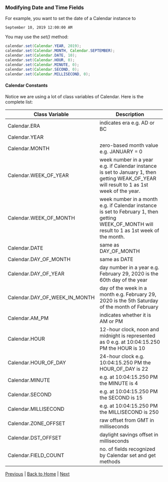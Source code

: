 ### Modifying Date and Time Fields

For example, you want to set the date of a Calendar instance to
```text
September 10, 2019 12:00:00 AM
```

You may use the _set()_ method:
```java
calendar.set(Calendar.YEAR, 2019);
calendar.set(Calendar.MONTH, Calendar.SEPTEMBER);
calendar.set(Calendar.DATE, 10);
calendar.set(Calendar.HOUR, 0);
calendar.set(Calendar.MINUTE, 0);
calendar.set(Calendar.SECOND, 0);
calendar.set(Calendar.MILLISECOND, 0);
```

#### Calendar Constants
Notice we are using a lot of class variables of Calendar.
Here is the complete list:

| Class Variable | Description |
| --- | --- |
| Calendar.ERA | indicates era e.g. AD or BC |
| Calendar.YEAR |  |
| Calendar.MONTH | zero-based month value e.g. JANUARY = 0 |
| Calendar.WEEK_OF_YEAR | week number in a year e.g. if Calendar instance is set to January 1, then getting WEAK_OF_YEAR will result to 1 as 1st week of the year. |
| Calendar.WEEK_OF_MONTH | week number in a month e.g. if Calendar instance is set to February 1, then getting WEEK_OF_MONTH will result to 1 as 1st week of the month. |
| Calendar.DATE | same as DAY_OF_MONTH |
| Calendar.DAY_OF_MONTH | same as DATE |
| Calendar.DAY_OF_YEAR | day number in a year e.g. February 29, 2020 is the 60th day of the year |
| Calendar.DAY_OF_WEEK_IN_MONTH | day of the week in a month e.g. February 29, 2020 is the 5th Saturday of the month of February |
| Calendar.AM_PM | indicates whether it is AM or PM |
| Calendar.HOUR | 12-hour clock, noon and midnight is represented as 0 e.g. at 10:04:15.250 PM the HOUR is 10 |
| Calendar.HOUR_OF_DAY | 24-hour clock e.g. 10:04:15.250 PM the HOUR_OF_DAY is 22 |
| Calendar.MINUTE | e.g. at 10:04:15.250 PM the MINUTE is 4 |
| Calendar.SECOND | e.g. at 10:04:15.250 PM the SECOND is 15 |
| Calendar.MILLISECOND | e.g. at 10:04:15.250 PM the MILLISECOND is 250 |
| Calendar.ZONE_OFFSET | raw offset from GMT in milliseconds |
| Calendar.DST_OFFSET | daylight savings offset in milliseconds |
| Calendar.FIELD_COUNT | no. of fields recognized by Calendar set and get methods |

[Previous](calendar-05-datetime-fields.md) | [Back to Home](../../README.md) | [Next](calendar-07-other-constants.md)
